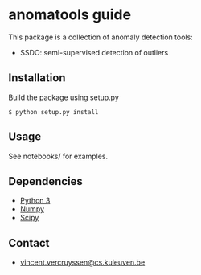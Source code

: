 # anomatools guide

This package is a collection of anomaly detection tools:

- SSDO: semi-supervised detection of outliers



## Installation

Build the package using setup.py

```
$ python setup.py install
```



## Usage

See notebooks/ for examples.



## Dependencies

- [Python 3](http://www.python.org)
- [Numpy](http://www.numpy.org)
- [Scipy](http://www.scipy.org)



## Contact

- [vincent.vercruyssen@cs.kuleuven.be](mailto:vincent.vercruyssen@cs.kuleuven.be)
